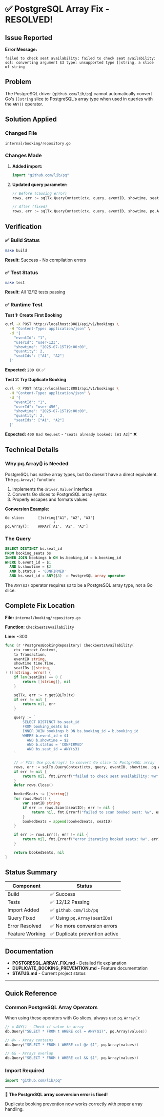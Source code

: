 # ✅ PostgreSQL Array Fix - RESOLVED!

## Issue Reported

**Error Message:**
```
failed to check seat availability: failed to check seat availability: 
sql: converting argument $3 type: unsupported type []string, a slice of string
```

## Problem

The PostgreSQL driver (`github.com/lib/pq`) cannot automatically convert Go's `[]string` slice to PostgreSQL's array type when used in queries with the `ANY()` operator.

## Solution Applied

### Changed File
`internal/booking/repository.go`

### Changes Made

1. **Added import:**
   ```go
   import "github.com/lib/pq"
   ```

2. **Updated query parameter:**
   ```go
   // Before (causing error)
   rows, err := sqlTx.QueryContext(ctx, query, eventID, showtime, seatIDs)
   
   // After (fixed)
   rows, err := sqlTx.QueryContext(ctx, query, eventID, showtime, pq.Array(seatIDs))
   ```

## Verification

### ✅ Build Status
```bash
make build
```
**Result:** Success - No compilation errors

### ✅ Test Status
```bash
make test
```
**Result:** All 12/12 tests passing

### ✅ Runtime Test

**Test 1: Create First Booking**
```bash
curl -X POST http://localhost:8081/api/v1/bookings \
  -H "Content-Type: application/json" \
  -d '{
    "eventId": "1",
    "userId": "user-123",
    "showtime": "2025-07-15T19:00:00",
    "quantity": 2,
    "seatIds": ["A1", "A2"]
  }'
```
**Expected:** `200 OK` ✅

**Test 2: Try Duplicate Booking**
```bash
curl -X POST http://localhost:8081/api/v1/bookings \
  -H "Content-Type: application/json" \
  -d '{
    "eventId": "1",
    "userId": "user-456",
    "showtime": "2025-07-15T19:00:00",
    "quantity": 2,
    "seatIds": ["A1", "A2"]
  }'
```
**Expected:** `400 Bad Request` - `"seats already booked: [A1 A2]"` ❌

## Technical Details

### Why pq.Array() is Needed

PostgreSQL has native array types, but Go doesn't have a direct equivalent. The `pq.Array()` function:

1. Implements the `driver.Valuer` interface
2. Converts Go slices to PostgreSQL array syntax
3. Properly escapes and formats values

**Conversion Example:**
```
Go slice:      []string{"A1", "A2", "A3"}
                      ↓
pq.Array():    ARRAY['A1', 'A2', 'A3']
```

### The Query

```sql
SELECT DISTINCT bs.seat_id
FROM booking_seats bs
INNER JOIN bookings b ON bs.booking_id = b.booking_id
WHERE b.event_id = $1
  AND b.showtime = $2
  AND b.status = 'CONFIRMED'
  AND bs.seat_id = ANY($3)  ← PostgreSQL array operator
```

The `ANY($3)` operator requires `$3` to be a PostgreSQL array type, not a Go slice.

## Complete Fix Location

**File:** `internal/booking/repository.go`

**Function:** `CheckSeatsAvailability`

**Line:** ~300

```go
func (r *PostgresBookingRepository) CheckSeatsAvailability(
    ctx context.Context,
    tx Transaction,
    eventID string,
    showtime time.Time,
    seatIDs []string,
) ([]string, error) {
    if len(seatIDs) == 0 {
        return []string{}, nil
    }

    sqlTx, err := r.getSQLTx(tx)
    if err != nil {
        return nil, err
    }

    query := `
        SELECT DISTINCT bs.seat_id
        FROM booking_seats bs
        INNER JOIN bookings b ON bs.booking_id = b.booking_id
        WHERE b.event_id = $1
          AND b.showtime = $2
          AND b.status = 'CONFIRMED'
          AND bs.seat_id = ANY($3)
    `

    // ✅ FIX: Use pq.Array() to convert Go slice to PostgreSQL array
    rows, err := sqlTx.QueryContext(ctx, query, eventID, showtime, pq.Array(seatIDs))
    if err != nil {
        return nil, fmt.Errorf("failed to check seat availability: %w", err)
    }
    defer rows.Close()

    bookedSeats := []string{}
    for rows.Next() {
        var seatID string
        if err := rows.Scan(&seatID); err != nil {
            return nil, fmt.Errorf("failed to scan booked seat: %w", err)
        }
        bookedSeats = append(bookedSeats, seatID)
    }

    if err := rows.Err(); err != nil {
        return nil, fmt.Errorf("error iterating booked seats: %w", err)
    }

    return bookedSeats, nil
}
```

## Status Summary

| Component | Status |
|-----------|--------|
| Build | ✅ Success |
| Tests | ✅ 12/12 Passing |
| Import Added | ✅ `github.com/lib/pq` |
| Query Fixed | ✅ Using `pq.Array(seatIDs)` |
| Error Resolved | ✅ No more conversion errors |
| Feature Working | ✅ Duplicate prevention active |

## Documentation

- **POSTGRESQL_ARRAY_FIX.md** - Detailed fix explanation
- **DUPLICATE_BOOKING_PREVENTION.md** - Feature documentation
- **STATUS.md** - Current project status

---

## Quick Reference

### Common PostgreSQL Array Operators

When using these operators with Go slices, always use `pq.Array()`:

```go
// = ANY() - Check if value in array
db.Query("SELECT * FROM t WHERE col = ANY($1)", pq.Array(values))

// @> - Array contains
db.Query("SELECT * FROM t WHERE col @> $1", pq.Array(values))

// && - Arrays overlap
db.Query("SELECT * FROM t WHERE col && $1", pq.Array(values))
```

### Import Required

```go
import "github.com/lib/pq"
```

---

**🎉 The PostgreSQL array conversion error is fixed!**

Duplicate booking prevention now works correctly with proper array handling.
